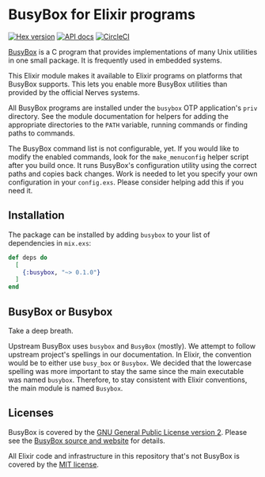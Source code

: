 # BusyBox for Elixir programs

[![Hex version](https://img.shields.io/hexpm/v/busybox.svg "Hex version")](https://hex.pm/packages/busybox)
[![API docs](https://img.shields.io/hexpm/v/busybox.svg?label=hexdocs "API docs")](https://hexdocs.pm/busybox/Busybox.html)
[![CircleCI](https://circleci.com/gh/nerves-networking/elixir_busybox.svg?style=svg)](https://circleci.com/gh/nerves-networking/elixir_busybox)

[BusyBox](https://www.busybox.net/) is a C program that provides implementations
of many Unix utilities in one small package. It is frequently used in embedded
systems.

This Elixir module makes it available to Elixir programs on platforms that
BusyBox supports. This lets you enable more BusyBox utilities than provided by
the official Nerves systems.

All BusyBox programs are installed under the `busybox` OTP application's
`priv` directory. See the module documentation for helpers for adding the
appropriate directories to the `PATH` variable, running commands or finding
paths to commands.

The BusyBox command list is not configurable, yet. If you would like to modify
the enabled commands, look for the `make_menuconfig` helper script after you
build once. It runs BusyBox's configuration utility using the correct paths and
copies back changes. Work is needed to let you specify your own configuration in
your `config.exs`. Please consider helping add this if you need it.

## Installation

The package can be installed by adding `busybox` to your list of dependencies in
`mix.exs`:

```elixir
def deps do
  [
    {:busybox, "~> 0.1.0"}
  ]
end
```

## BusyBox or Busybox

Take a deep breath.

Upstream BusyBox uses `busybox` and `BusyBox` (mostly). We attempt to follow
upstream project's spellings in our documentation.  In Elixir, the convention
would be to either use `busy_box` or `Busybox`. We decided that the lowercase
spelling was more important to stay the same since the main executable was named
`busybox`. Therefore, to stay consistent with Elixir conventions, the main
module is named `Busybox`.

## Licenses

BusyBox is covered by the [GNU General Public License version
2](https://opensource.org/licenses/GPL-2.0). Please see the [BusyBox source and
website](https://www.busybox.net) for details.

All Elixir code and infrastructure in this repository that's not BusyBox is
covered by the [MIT license](https://opensource.org/licenses/MIT).
